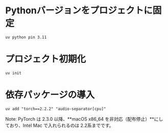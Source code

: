 # Pythonバージョンをプロジェクトに固定

```
uv python pin 3.11
```

# プロジェクト初期化

```
uv init
```

# 依存パッケージの導入

```
uv add "torch==2.2.2" "audio-separator[cpu]"
```

Note:
PyTorch は 2.3.0 以降、**macOS x86_64 を非対応（配布停止）**にしており、Intel Mac で入れられるのは 2.2系までです。

